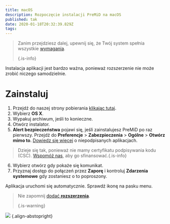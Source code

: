 ```yaml
---
title: macOS
description: Rozpoczęcie instalacji PreMiD na macOS
published: tak
date: 2020-01-18T20:32:39.829Z
tags:
---
```


> Zanim przejdziesz dalej, upewnij się, że Twój system spełnia wszystkie [wymagania](/install/requirements). 
> 
> {.is-info}

Instalacja aplikacji jest bardzo ważna, ponieważ rozszerzenie nie może zrobić niczego samodzielnie.

# Zainstaluj
1. Przejdź do naszej strony pobierania [klikając tutaj](https://premid.app/downloads).
2. Wybierz **OS X**.
3. Wypakuj archiwum, jeśli to konieczne.
4. Otwórz instalator.
5. **Alert bezpieczeństwa** pojawi się, jeśli zainstalujesz PreMiD po raz pierwszy. Przejdź do **Preferencje** > **Zabezpieczenia** > **Ogólne** > **Otwórz mimo to**. [Dowiedz się więcej](https://support.apple.com/guide/mac-help/open-a-mac-app-from-an-unidentified-developer-mh40616/mac) o niepodpisanych aplikacjach.
> Dzieje się tak, ponieważ nie mamy certyfikatu podpisywania kodu (CSC). [Wspomóż nas](https://www.patreon.com/Timeraa), aby go sfinansować.{.is-info}
6. Wybierz otwórz gdy pokaże się komunikat.
7. Przyznaj dostęp do połączeń przez **Zaporę** i kontroluj **Zdarzenia systemowe** gdy zostaniesz o to poproszony.

Aplikacja uruchomi się automatycznie. Sprawdź ikonę na pasku menu.

> Nie zapomnij [dodać **rozszerzenia**](/install). 
> 
> {.is-warning}

![](https://img.icons8.com/color/2x/mac-logo.png) {.align-abstopright}